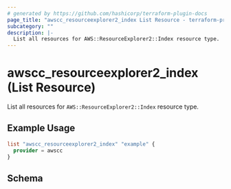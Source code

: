 ```yaml
---
# generated by https://github.com/hashicorp/terraform-plugin-docs
page_title: "awscc_resourceexplorer2_index List Resource - terraform-provider-awscc"
subcategory: ""
description: |-
  List all resources for AWS::ResourceExplorer2::Index resource type.
---
```


# awscc_resourceexplorer2_index (List Resource)

List all resources for `AWS::ResourceExplorer2::Index` resource type.

## Example Usage

```terraform
list "awscc_resourceexplorer2_index" "example" {
  provider = awscc
}
```

<!-- schema generated by tfplugindocs -->
## Schema
